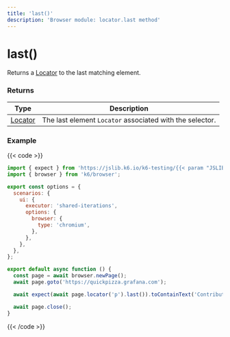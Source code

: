 ```yaml
---
title: 'last()'
description: 'Browser module: locator.last method'
---
```


# last()

Returns a [Locator](https://grafana.com/docs/k6/<K6_VERSION>/javascript-api/k6-browser/locator/) to the last matching element.

### Returns

| Type                                                                                   | Description                                              |
| -------------------------------------------------------------------------------------- | -------------------------------------------------------- |
| [Locator](https://grafana.com/docs/k6/<K6_VERSION>/javascript-api/k6-browser/locator/) | The last element `Locator` associated with the selector. |

### Example

{{< code >}}

```javascript
import { expect } from 'https://jslib.k6.io/k6-testing/{{< param "JSLIB_TESTING_VERSION" >}}/index.js';
import { browser } from 'k6/browser';

export const options = {
  scenarios: {
    ui: {
      executor: 'shared-iterations',
      options: {
        browser: {
          type: 'chromium',
        },
      },
    },
  },
};

export default async function () {
  const page = await browser.newPage();
  await page.goto('https://quickpizza.grafana.com');

  await expect(await page.locator('p').last()).toContainText('Contribute to QuickPizza');

  await page.close();
}
```

{{< /code >}}
